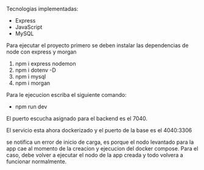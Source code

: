 Tecnologias implementadas:

- Express
- JavaScript
- MySQL

Para ejecutar el proyecto primero se deben instalar las dependencias de node con express y morgan

1) npm i express nodemon
2) npm i dotenv -D
3) npm i mysql
4) npm i morgan

Para le ejecucion escriba el siguiente comando:

- npm run dev

El puerto escucha asignado para el backend es el 7040.

El servicio esta ahora dockerizado y el puerto de la base es el 4040:3306 

se notifica un error de inicio de carga, es porque el nodo levantado para la app cae al momento de la creacion y
ejecucion del docker compose.
Para el caso, debe volver a ejecutar el nodo de la app creada y todo volvera a funcionar
normalmente.